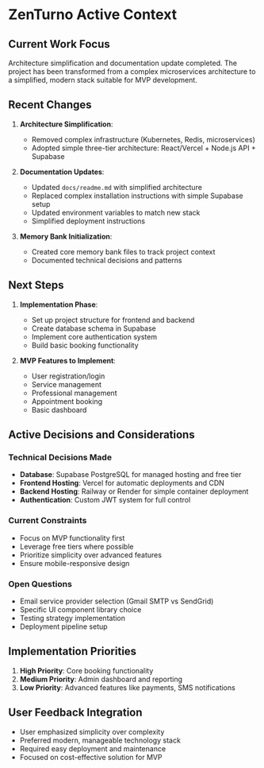 # ZenTurno Active Context

## Current Work Focus
Architecture simplification and documentation update completed. The project has been transformed from a complex microservices architecture to a simplified, modern stack suitable for MVP development.

## Recent Changes
1. **Architecture Simplification**: 
   - Removed complex infrastructure (Kubernetes, Redis, microservices)
   - Adopted simple three-tier architecture: React/Vercel + Node.js API + Supabase
   
2. **Documentation Updates**:
   - Updated `docs/readme.md` with simplified architecture
   - Replaced complex installation instructions with simple Supabase setup
   - Updated environment variables to match new stack
   - Simplified deployment instructions

3. **Memory Bank Initialization**:
   - Created core memory bank files to track project context
   - Documented technical decisions and patterns

## Next Steps
1. **Implementation Phase**:
   - Set up project structure for frontend and backend
   - Create database schema in Supabase
   - Implement core authentication system
   - Build basic booking functionality

2. **MVP Features to Implement**:
   - User registration/login
   - Service management
   - Professional management
   - Appointment booking
   - Basic dashboard

## Active Decisions and Considerations

### Technical Decisions Made
- **Database**: Supabase PostgreSQL for managed hosting and free tier
- **Frontend Hosting**: Vercel for automatic deployments and CDN
- **Backend Hosting**: Railway or Render for simple container deployment
- **Authentication**: Custom JWT system for full control

### Current Constraints
- Focus on MVP functionality first
- Leverage free tiers where possible
- Prioritize simplicity over advanced features
- Ensure mobile-responsive design

### Open Questions
- Email service provider selection (Gmail SMTP vs SendGrid)
- Specific UI component library choice
- Testing strategy implementation
- Deployment pipeline setup

## Implementation Priorities
1. **High Priority**: Core booking functionality
2. **Medium Priority**: Admin dashboard and reporting
3. **Low Priority**: Advanced features like payments, SMS notifications

## User Feedback Integration
- User emphasized simplicity over complexity
- Preferred modern, manageable technology stack
- Required easy deployment and maintenance
- Focused on cost-effective solution for MVP
